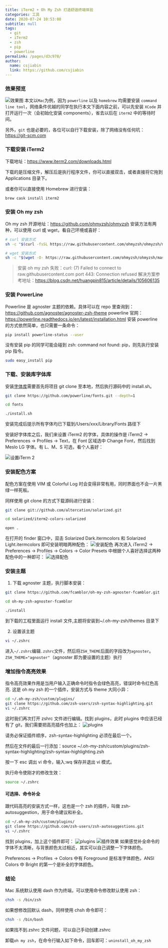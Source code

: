 ```yaml
---
title: iTerm2 + Oh My Zsh 打造舒适终端体验
categories: 工具
date: 2020-07-24 10:53:08
subtitle: null
tags:
  - git
  - iTerm2
  - zsh
  - pip
  - powerline
permalink: /pages/d3c978/
author:
  name: csjiabin
  link: https://github.com/csjiabin
---
```


### 效果预览

![效果图](/post/1595562710638.jpg)
本文以`Mac`为例，因为 `powerline` 以及 `homebrew` 均需要安装 `command line tool`，网络条件优越的同学在执行本文下面内容之前，可以先安装 `XCode` 并打开运行一次（会初始化安装 components），省去以后在 `iterm2` 中的等待时间。

另外，`git` 也是必要的，各位可以自行下载安装，除了网络没有任何坑：https://git-scm.com

### 下载安装 iTerm2

下载地址：https://www.iterm2.com/downloads.html

下载的是压缩文件，解压后是执行程序文件，你可以直接双击，或者直接将它拖到 Applications 目录下。

或者你可以直接使用 Homebrew 进行安装：

```bash
brew cask install iterm2
```

### 安装 Oh my zsh

Oh my zsh 开源地址：https://github.com/ohmyzsh/ohmyzsh
安装方法有两种，可以使用 curl 或 wget，看自己环境或喜好：

```bash
# curl 安装方式
sh -c "$(curl -fsSL https://raw.githubusercontent.com/ohmyzsh/ohmyzsh/master/tools/install.sh)"
```

```bash
# wget 安装方式
sh -c "$(wget -O- https://raw.githubusercontent.com/ohmyzsh/ohmyzsh/master/tools/install.sh)"
```

> 安装 oh my zsh 失败：curl: (7) Failed to connect to raw.githubusercontent.com port 443: Connection refused
> 解决方案参考地址：https://blog.csdn.net/huangpin815/article/details/105606135

### 安装 PowerLine

Powerline 是 agnoster 主题的依赖。具体可以在 repo 里查询到：https://github.com/agnoster/agnoster-zsh-theme
powerline 官网：https://powerline.readthedocs.io/en/latest/installation.html
安装 powerline 的方式依然简单，也只需要一条命令：

```bash
pip install powerline-status --user
```

没有安装 pip 的同学可能会碰到 zsh: command not found: pip，则先执行安装 pip 指令。

```bash
sudo easy_install pip
```

### 下载、安装库字体库

安装[字体库](https://github.com/powerline/fonts)需要首先将项目 git clone 至本地，然后执行源码中的 install.sh。

```bash
git clone https://github.com/powerline/fonts.git --depth=1

cd fonts

./install.sh
```

安装完成后提示所有字体均已下载到/Users/xxx/Library/Fonts 路径下

安装好字体库之后，我们来设置 iTerm2 的字体，具体的操作是 iTerm2 -> Preferences -> Profiles -> Text，在 Font 区域选中 Change Font，然后找到 Meslo LG 字体。有 L、M、S 可选，看个人喜好：

![设置iTerm 2](/post/7.png)

### 安装配色方案

配色方案在使用 VIM 或 Colorful Log 时会变得非常有用，同时界面也不会一片黑绿一样死板。

同样使用 git clone 的方式下载源码进行安装：

```bash
git clone git://github.com/altercation/solarized.git

cd solarized/iterm2-colors-solarized

open .
```

在打开的 finder 窗口中，双击 Solarized Dark.itermcolors 和 Solarized Light.itermcolors 即可安装明暗两种配色：
![安装配色](/post/8.png)
再次进入 iTerm2 -> Preferences -> Profiles -> Colors -> Color Presets 中根据个人喜好选择这两种配色中的一种即可：
![选择配色](/post/9.png)

### 安装主题

1. 下载 agnoster 主题，执行脚本安装：

```bash
git clone https://github.com/fcamblor/oh-my-zsh-agnoster-fcamblor.git

cd oh-my-zsh-agnoster-fcamblor

./install
```

到下载的工程里面运行 install 文件,主题将安装到~/.oh-my-zsh/themes 目录下

2. 设置该主题

```bash
vi ~/.zshrc
```

进入`~/.zshrc`编辑`.zshrc`文件，然后将`ZSH_THEME`后面的字段改为`agnoster`。`ZSH_THEME="agnoster"`（agnoster 即为要设置的主题）执行

### 增加指令高亮效果

指令高亮效果作用是当用户输入正确命令时指令会绿色高亮，错误时命令红色高亮.
这是 oh my zsh 的一个插件，安装方式与 theme 大同小异：

```bash
cd ~/.oh-my-zsh/custom/plugins/
git clone https://github.com/zsh-users/zsh-syntax-highlighting.git
vi ~/.zshrc
```

这时我们再次打开 zshrc 文件进行编辑。找到 plugins，此时 plugins 中应该已经有了 git，我们需要把高亮插件也加上：
![plugins](/post/13.png)

请务必保证插件顺序，zsh-syntax-highlighting 必须在最后一个。

然后在文件的最后一行添加：source ~/.oh-my-zsh/custom/plugins/zsh-syntax-highlighting/zsh-syntax-highlighting.zsh

按一下 esc 调出 vi 命令，输入:wq 保存并退出 vi 模式。

执行命令使刚才的修改生效：

```bash
source ~/.zshrc
```

#### 可选择、命令补全

跟代码高亮的安装方式一样，这也是一个 zsh 的插件，叫做 zsh-autosuggestion，用于命令建议和补全。

```bash
cd ~/.oh-my-zsh/custom/plugins/
git clone https://github.com/zsh-users/zsh-autosuggestions.git
vi ~/.zshrc
```

找到 plugins，加上这个插件即可：
![plugins](/post/15.png)
![插件效果](/post/16.png)
如果感觉补全命令的字体不太清晰，与背景颜色太过相近，其实可以自己调整一下字体颜色。

Preferences -> Profiles -> Colors 中有 Foreground 是标准字体颜色，ANSI Colors 中 Bright 的第一个是补全的字体颜色。

### 结论

Mac 系统默认使用 dash 作为终端，可以使用命令修改默认使用 zsh：

```bash
chsh -s /bin/zsh
```

如果想修改回默认 dash，同样使用 chsh 命令即可：

```bash
chsh -s /bin/bash
```

如果找不到.zshrc 文件问题，可以自己手动创建.zshrc

卸载`oh my zsh`，在命令行输入如下命令，回车即可：`uninstall_oh_my_zsh`
